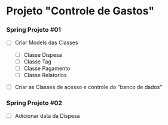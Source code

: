 # Projeto "Controle de Gastos"

### Spring Projeto #01

- [ ] Criar Models das Classes
  - [ ] Classe Dispesa
  - [ ] Classe Tag
  - [ ] Classe Pagamento
  - [ ] Classe Relatorios
- [ ] Criar as Classes de acesso e controle do "banco de dados"



### Spring Projeto #02

- [ ] Adicionar data da Dispesa